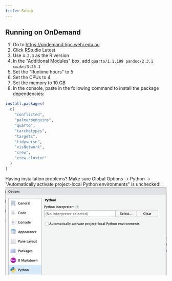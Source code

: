```yaml
---
title: Setup
---
```


## Running on OnDemand

1. Go to https://ondemand.hpc.wehi.edu.au
2. Click RStudio Latest
3. Use `4.2.3` as the R version
4. In the "Additional Modules" box, add `quarto/1.1.189 pandoc/2.3.1 cmake/3.25.1`
5. Set the "Runtime hours" to 5
6. Set the CPUs to 4
7. Set the memory to 10 GB
8. In the console, paste in the following command to install the package dependencies:

```r
install.packages(
  c(
    "conflicted",
    "palmerpenguins",
    "quarto",
    "tarchetypes",
    "targets",
    "tidyverse",
    "visNetwork",
    "crew",
    "crew.cluster"
  )
)
```

Having installation problems?
Make sure Global Options → Python → "Automatically activate project-local Python environments" is unchecked!
![](fig/python-envs.png)
